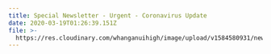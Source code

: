 ```yaml
---
title: Special Newsletter - Urgent - Coronavirus Update
date: 2020-03-19T01:26:39.151Z
file: >-
  https://res.cloudinary.com/whanganuihigh/image/upload/v1584580931/newsletters/Special_Newsletter_re_Coronavirus_19.03.20.pdf
---
```

